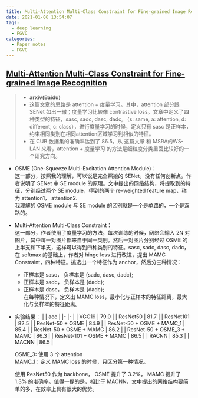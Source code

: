 ```yaml
---
title: Multi-Attention Multi-Class Constraint for Fine-grained Image Recognition
date: 2021-01-06 13:54:07
tags: 
  - deep learning
  - FGVC
categories:
  - Paper notes
  - FGVC
---
```


## [Multi-Attention Multi-Class Constraint for Fine-grained Image Recognition](https://arxiv.org/pdf/1806.05372.pdf)
>- **arxiv(Baidu)**
>- 这篇文章的思路是 attention + 度量学习。其中，attention 部分跟 SENet 如出一辙；度量学习比较像 contrastive loss。文章中定义了四种类型的特征，sasc, sadc, dasc, dadc, （s: same, a: attention, d: different, c: class），进行度量学习的时候，定义只有 sasc 是正样本，约束相同类别在相同attention区域学习到相似的特征。
>- 在 CUB 数据集的准确率达到了 86.5。从 这篇文章 和 MSRA的WS-LAN 来看，attention + 度量学习 的方法是细粒度分类里面比较好的一个研究方向。

 <!-- more -->

  - OSME (One-Squeeze Multi-Excitation Attention Module)：  
  这一部分，按照我的理解，可以说是完全照搬的 SENet，没有任何创新点。作者说明了 SENet 中 SE module 的原理。文中提出的网络结构，将提取到的特征，分别经过两个 SE module，得到的两个 re-weighted feature map，称为 attention1， attention2.  
  我理解的 OSME module 与 SE module 的区别就是一个是单路的，一个是双路的。
  - Multi-Attention Multi-Class Constraint：  
  这一部分，作者使用了度量学习的方法，每次训练的时候，网络会输入 2N 对图片，其中每一对图片都来自于同一类别。然后一对图片分别经过 OSME 的上半支和下半支，这样可以得到四种类别的特征。sasc, sadc, dasc, dadc，在 softmax 的基础上，作者对 hinge loss 进行改进，提出 MAMC Constraint，四种特征。挑选出一个特征作为 anchor，然后分三种情况：
    + 正样本是 sasc， 负样本是 {sadc, dasc, dadc};
    + 正样本是 sadc， 负样本是 {dadc};
    + 正样本是 dasc， 负样本是 {dadc};  
  在每种情况下，定义出 MAMC loss，最小化与正样本的特征距离，最大化与负样本的特征距离。
  - 实验结果：
    |                           | acc   |
    |-                          |-      |
    | VGG19                     | 79.0  |
    | ResNet50                  | 81.7  |
    | ResNet101                 | 82.5  |
    | ResNet-50 + OSME          | 84.9  |
    | ResNet-50 + OSME + MAMC_1 | 85.4  |
    | ResNet-50 + OSME + MAMC   | 86.2  |
    | ResNet-50 + OSME_3 + MAMC | 86.3  |
    | ResNet-101 + OSME + MAMC  | 86.5  |
    | RACNN                     | 85.3  |
    | MACNN                     | 86.5  |

    OSME_3: 使用 3 个 attention  
    MAMC_1：定义 MAMC loss 的时候，只区分第一种情况。  
    
    使用 ResNet50 作为 backbone， OSME 提升了 3.2%， MAMC 提升了 1.3% 的准确率。值得一提的是，相比于 MACNN，文中提出的网络结构要简单的多，在效率上具有很大的优势。